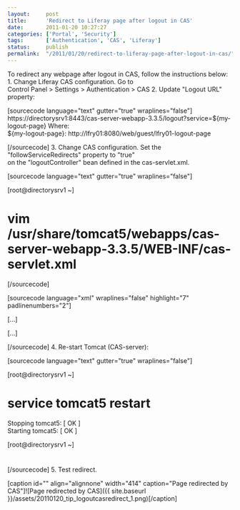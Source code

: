 ```yaml
---
layout:     post
title:      'Redirect to Liferay page after logout in CAS'
date:       2011-01-20 10:27:27
categories: ['Portal', 'Security']
tags:       ['Authentication', 'CAS', 'Liferay']
status:     publish 
permalink:  "/2011/01/20/redirect-to-liferay-page-after-logout-in-cas/"
---
```

To redirect any webpage after logout in CAS, follow the instructions below:
1\. Change Liferay CAS configuration. Go to  
Control Panel > Settings > Authentication > CAS
2\. Update "Logout URL" property:

[sourcecode language="text" gutter="true" wraplines="false"]  
https://directorysrv1:8443/cas-server-webapp-3.3.5/logout?service=${my-logout-page}
Where:  
${my-logout-page}: http://lfry01:8080/web/guest/lfry01-logout-page  

[/sourcecode]
3\. Change CAS configuration. Set the "followServiceRedirects" property to "true"  
on the "logoutController" bean defined in the cas-servlet.xml.

[sourcecode language="text" gutter="true" wraplines="false"]  

[root@directorysrv1 ~]

# vim /usr/share/tomcat5/webapps/cas-server-webapp-3.3.5/WEB-INF/cas-servlet.xml  

[/sourcecode]

[sourcecode language="xml" wraplines="false" highlight="7" padlinenumbers="2"]  

[...]  
<bean id="logoutController" class="org.jasig.cas.web.LogoutController"  
p:centralAuthenticationService-ref="centralAuthenticationService"  
p:logoutView="casLogoutView"  
p:warnCookieGenerator-ref="warnCookieGenerator"  
p:ticketGrantingTicketCookieGenerator-ref="ticketGrantingTicketCookieGenerator"  
p:followServiceRedirects="true"/>  

[...]  

[/sourcecode]
4\. Re-start Tomcat (CAS-server):

[sourcecode language="text" gutter="true" wraplines="false"]  

[root@directorysrv1 ~]

# service tomcat5 restart  
Stopping tomcat5: [ OK ]  
Starting tomcat5: [ OK ]  

[root@directorysrv1 ~]

#  

[/sourcecode]
5\. Test redirect.

[caption id="" align="alignnone" width="414" caption="Page redirected by CAS"]![Page redirected by CAS]({{ site.baseurl }}/assets/20110120_tip_logoutcasredirect_1.png)[/caption]
